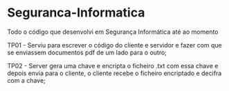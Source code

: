 # Seguranca-Informatica
Todo o código que desenvolvi em Segurança Informática até ao momento

TP01 - Serviu para escrever o código do cliente e servidor e fazer com que se enviassem documentos pdf de um lado para o outro;

TP02 - Server gera uma chave e encripta o ficheiro .txt com essa chave e depois envia para o cliente, o cliente recebe o ficheiro encriptado e decifra com a chave;
